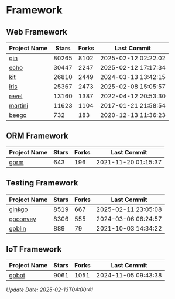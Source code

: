 # Framework

## Web Framework
| Project Name | Stars | Forks | Last Commit |
| ------------ | ----- | ----- | ----------- |
| [gin](https://github.com/gin-gonic/gin) | 80265 | 8102 | 2025-02-12 02:22:02 |
| [echo](https://github.com/labstack/echo) | 30447 | 2247 | 2025-02-12 17:17:34 |
| [kit](https://github.com/go-kit/kit) | 26810 | 2449 | 2024-03-13 13:42:15 |
| [iris](https://github.com/kataras/iris) | 25367 | 2473 | 2025-02-08 15:05:57 |
| [revel](https://github.com/revel/revel) | 13160 | 1387 | 2022-04-12 20:53:30 |
| [martini](https://github.com/go-martini/martini) | 11623 | 1104 | 2017-01-21 21:58:54 |
| [beego](https://github.com/astaxie/beego) | 732 | 183 | 2020-12-13 11:36:23 |

## ORM Framework
| Project Name | Stars | Forks | Last Commit |
| ------------ | ----- | ----- | ----------- |
| [gorm](https://github.com/jinzhu/gorm) | 643 | 196 | 2021-11-20 01:15:37 |

## Testing Framework
| Project Name | Stars | Forks | Last Commit |
| ------------ | ----- | ----- | ----------- |
| [ginkgo](https://github.com/onsi/ginkgo) | 8519 | 667 | 2025-02-11 23:05:08 |
| [goconvey](https://github.com/smartystreets/goconvey) | 8306 | 555 | 2024-03-06 06:24:57 |
| [goblin](https://github.com/franela/goblin) | 889 | 79 | 2021-10-03 14:34:22 |

## IoT Framework
| Project Name | Stars | Forks | Last Commit |
| ------------ | ----- | ----- | ----------- |
| [gobot](https://github.com/hybridgroup/gobot) | 9061 | 1051 | 2024-11-05 09:43:38 |

*Update Date: 2025-02-13T04:00:41*